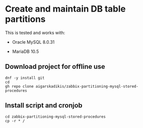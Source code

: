 # Create and maintain DB table partitions
 
This is tested and works with:

* Oracle MySQL 8.0.31

* MariaDB 10.5


## Download project for offline use
```
dnf -y install git
cd
gh repo clone aigarskadikis/zabbix-partitioning-mysql-stored-procedures
```


## Install script and cronjob
```
cd zabbix-partitioning-mysql-stored-procedures
cp -r * /
```

